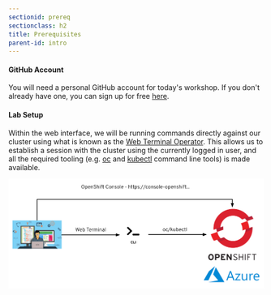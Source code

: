```yaml
---
sectionid: prereq
sectionclass: h2
title: Prerequisites
parent-id: intro
---
```




#### GitHub Account
You will need a personal GitHub account for today's workshop. If you don't already have one, you can sign up for free [here](https://github.com/join).

#### Lab Setup
Within the web interface, we will be running commands directly against our cluster using what is known as the [Web Terminal Operator](https://docs.openshift.com/container-platform/latest/web_console/web_terminal/installing-web-terminal.html). This allows us to establish a session with the cluster using the currently logged in user, and all the required tooling (e.g. [oc](https://docs.openshift.com/container-platform/4.16/cli_reference/openshift_cli/getting-started-cli.html) and [kubectl](https://kubernetes.io/docs/tasks/tools/) command line tools) is made available.

![Diagram](media/diagram.png)
